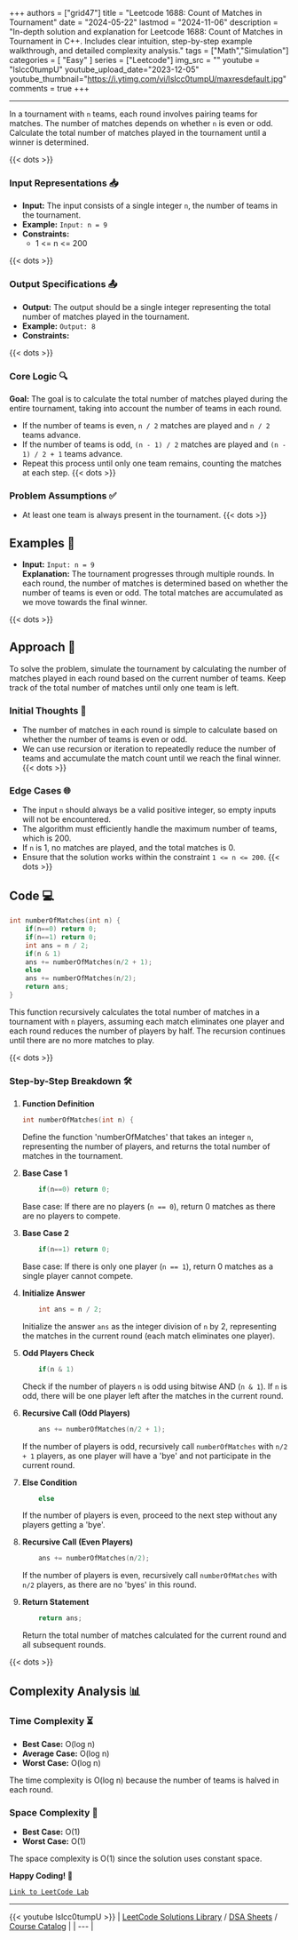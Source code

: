 
+++
authors = ["grid47"]
title = "Leetcode 1688: Count of Matches in Tournament"
date = "2024-05-22"
lastmod = "2024-11-06"
description = "In-depth solution and explanation for Leetcode 1688: Count of Matches in Tournament in C++. Includes clear intuition, step-by-step example walkthrough, and detailed complexity analysis."
tags = ["Math","Simulation"]
categories = [
    "Easy"
]
series = ["Leetcode"]
img_src = ""
youtube = "lslcc0tumpU"
youtube_upload_date="2023-12-05"
youtube_thumbnail="https://i.ytimg.com/vi/lslcc0tumpU/maxresdefault.jpg"
comments = true
+++



---
In a tournament with `n` teams, each round involves pairing teams for matches. The number of matches depends on whether `n` is even or odd. Calculate the total number of matches played in the tournament until a winner is determined.
<!--more-->
{{< dots >}}
### Input Representations 📥
- **Input:** The input consists of a single integer `n`, the number of teams in the tournament.
- **Example:** `Input: n = 9`
- **Constraints:**
	- 1 <= n <= 200

{{< dots >}}
### Output Specifications 📤
- **Output:** The output should be a single integer representing the total number of matches played in the tournament.
- **Example:** `Output: 8`
- **Constraints:**

{{< dots >}}
### Core Logic 🔍
**Goal:** The goal is to calculate the total number of matches played during the entire tournament, taking into account the number of teams in each round.

- If the number of teams is even, `n / 2` matches are played and `n / 2` teams advance.
- If the number of teams is odd, `(n - 1) / 2` matches are played and `(n - 1) / 2 + 1` teams advance.
- Repeat this process until only one team remains, counting the matches at each step.
{{< dots >}}
### Problem Assumptions ✅
- At least one team is always present in the tournament.
{{< dots >}}
## Examples 🧩
- **Input:** `Input: n = 9`  \
  **Explanation:** The tournament progresses through multiple rounds. In each round, the number of matches is determined based on whether the number of teams is even or odd. The total matches are accumulated as we move towards the final winner.

{{< dots >}}
## Approach 🚀
To solve the problem, simulate the tournament by calculating the number of matches played in each round based on the current number of teams. Keep track of the total number of matches until only one team is left.

### Initial Thoughts 💭
- The number of matches in each round is simple to calculate based on whether the number of teams is even or odd.
- We can use recursion or iteration to repeatedly reduce the number of teams and accumulate the match count until we reach the final winner.
{{< dots >}}
### Edge Cases 🌐
- The input `n` should always be a valid positive integer, so empty inputs will not be encountered.
- The algorithm must efficiently handle the maximum number of teams, which is 200.
- If `n` is 1, no matches are played, and the total matches is 0.
- Ensure that the solution works within the constraint `1 <= n <= 200`.
{{< dots >}}
## Code 💻
```cpp
int numberOfMatches(int n) {
    if(n==0) return 0;
    if(n==1) return 0;
    int ans = n / 2;
    if(n & 1)
    ans += numberOfMatches(n/2 + 1);
    else
    ans += numberOfMatches(n/2);
    return ans;
}
```

This function recursively calculates the total number of matches in a tournament with `n` players, assuming each match eliminates one player and each round reduces the number of players by half. The recursion continues until there are no more matches to play.

{{< dots >}}
### Step-by-Step Breakdown 🛠️
1. **Function Definition**
	```cpp
	int numberOfMatches(int n) {
	```
	Define the function 'numberOfMatches' that takes an integer `n`, representing the number of players, and returns the total number of matches in the tournament.

2. **Base Case 1**
	```cpp
	    if(n==0) return 0;
	```
	Base case: If there are no players (`n == 0`), return 0 matches as there are no players to compete.

3. **Base Case 2**
	```cpp
	    if(n==1) return 0;
	```
	Base case: If there is only one player (`n == 1`), return 0 matches as a single player cannot compete.

4. **Initialize Answer**
	```cpp
	    int ans = n / 2;
	```
	Initialize the answer `ans` as the integer division of `n` by 2, representing the matches in the current round (each match eliminates one player).

5. **Odd Players Check**
	```cpp
	    if(n & 1)
	```
	Check if the number of players `n` is odd using bitwise AND (`n & 1`). If `n` is odd, there will be one player left after the matches in the current round.

6. **Recursive Call (Odd Players)**
	```cpp
	    ans += numberOfMatches(n/2 + 1);
	```
	If the number of players is odd, recursively call `numberOfMatches` with `n/2 + 1` players, as one player will have a 'bye' and not participate in the current round.

7. **Else Condition**
	```cpp
	    else
	```
	If the number of players is even, proceed to the next step without any players getting a 'bye'.

8. **Recursive Call (Even Players)**
	```cpp
	    ans += numberOfMatches(n/2);
	```
	If the number of players is even, recursively call `numberOfMatches` with `n/2` players, as there are no 'byes' in this round.

9. **Return Statement**
	```cpp
	    return ans;
	```
	Return the total number of matches calculated for the current round and all subsequent rounds.

{{< dots >}}
## Complexity Analysis 📊
### Time Complexity ⏳
- **Best Case:** O(log n)
- **Average Case:** O(log n)
- **Worst Case:** O(log n)

The time complexity is O(log n) because the number of teams is halved in each round.

### Space Complexity 💾
- **Best Case:** O(1)
- **Worst Case:** O(1)

The space complexity is O(1) since the solution uses constant space.

**Happy Coding! 🎉**


[`Link to LeetCode Lab`](https://leetcode.com/problems/count-of-matches-in-tournament/description/)

---
{{< youtube lslcc0tumpU >}}
| [LeetCode Solutions Library](https://grid47.xyz/leetcode/) / [DSA Sheets](https://grid47.xyz/sheets/) / [Course Catalog](https://grid47.xyz/courses/) |
| --- |
